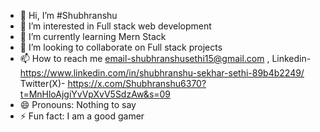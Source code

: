 - 👋 Hi, I’m  #Shubhranshu
- 👀 I’m interested in Full stack web development
- 🌱 I’m currently learning Mern Stack
- 💞️ I’m looking to collaborate on Full stack projects
- 📫 How to reach me email-shubhranshusethi15@gmail.com , Linkedin-https://www.linkedin.com/in/shubhranshu-sekhar-sethi-89b4b2249/ Twitter(X)- https://x.com/Shubhranshu6370?t=MnHloAjgiYvVpXvV5SdzAw&s=09
- 😄 Pronouns: Nothing to say
- ⚡ Fun fact: I am a good gamer

<!---
Shubhranshu6370/Shubhranshu6370 is a ✨ special ✨ repository because its `README.md` (this file) appears on your GitHub profile.
You can click the Preview link to take a look at your changes.
--->
